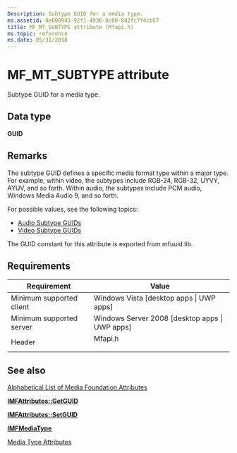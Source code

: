 ```yaml
---
Description: Subtype GUID for a media type.
ms.assetid: 8e600943-92f1-4936-8c00-842fc7f4cb57
title: MF_MT_SUBTYPE attribute (Mfapi.h)
ms.topic: reference
ms.date: 05/31/2018
---
```


# MF\_MT\_SUBTYPE attribute

Subtype GUID for a media type.

## Data type

**GUID**

## Remarks

The subtype GUID defines a specific media format type within a major type. For example, within video, the subtypes include RGB-24, RGB-32, UYVY, AYUV, and so forth. Within audio, the subtypes include PCM audio, Windows Media Audio 9, and so forth.

For possible values, see the following topics:

-   [Audio Subtype GUIDs](audio-subtype-guids.md)
-   [Video Subtype GUIDs](video-subtype-guids.md)

The GUID constant for this attribute is exported from mfuuid.lib.

## Requirements



| Requirement | Value |
|-------------------------------------|------------------------------------------------------------------------------------|
| Minimum supported client<br/> | Windows Vista \[desktop apps \| UWP apps\]<br/>                              |
| Minimum supported server<br/> | Windows Server 2008 \[desktop apps \| UWP apps\]<br/>                        |
| Header<br/>                   | <dl> <dt>Mfapi.h</dt> </dl> |



## See also

<dl> <dt>

[Alphabetical List of Media Foundation Attributes](alphabetical-list-of-media-foundation-attributes.md)
</dt> <dt>

[**IMFAttributes::GetGUID**](/windows/desktop/api/mfobjects/nf-mfobjects-imfattributes-getguid)
</dt> <dt>

[**IMFAttributes::SetGUID**](/windows/desktop/api/mfobjects/nf-mfobjects-imfattributes-setguid)
</dt> <dt>

[**IMFMediaType**](/windows/desktop/api/mfobjects/nn-mfobjects-imfmediatype)
</dt> <dt>

[Media Type Attributes](media-type-attributes.md)
</dt> </dl>

 

 




